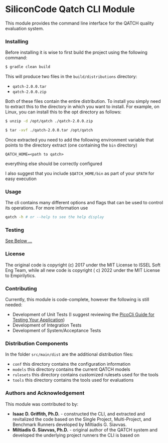 # SiliconCode Qatch CLI Module

This module provides the command line interface for the QATCH quality evaluation system.

### Installing

Before installing it is wise to first build the project using the following command:

```bash
$ gradle clean build
```

This will produce two files in the `build/distributions` directory:

* `qatch-2.0.0.tar`
* `qatch-2.0.0.zip`

Both of these files contain the entire distribution. To install you simply need to extract this to the directory in
which you want to install. For example, on Linux, you can install this to the opt directory as follows:

```bash
$ unzip -d /opt/qatch ./qatch-2.0.0.zip
```

```bash
$ tar -xvf ./qatch-2.0.0.tar /opt/qatch
```

Once extracted you need to add the following environment variable that points to the directory extract (one containing
the `bin` directory)

```
QATCH_HOME=<path to qatch>
```

everything else should be correctly configured

I also suggest that you include `$QATCH_HOME/bin` as part of your `$PATH` for easy execution

### Usage

The cli contains many different options and flags that can be used to control its operations. For more information use

```bash
qatch -h # or --help to see the help display
```

### Testing

[See Below ...](#contributing)

### License

The original code is copyright (c) 2017 under the MIT License to ISSEL Soft Eng Team, while all new code is copyright (
c) 2022 under the MIT License to Empirilytics.

### Contributing

Currently, this module is code-complete, however the following is still needed:

* Development of Unit Tests (I suggest reviewing
  the [PicoCli Guide for Testing Your Application](https://picocli.info/#_testing_your_application))
* Development of Integration Tests
* Development of System/Acceptance Tests

### Distribution Components

In the folder `src/main/dist` are the additional distribution files:

* `conf` this directory contains the configuration information
* `models` this directory contains the current QATCH models
* `rulesets` this directory contains customized rulesets used for the tools
* `tools` this directory contains the tools used for evaluations

### Authors and Acknowledgement

This module was contributed to by:

* **Isaac D. Griffith, Ph.D.** - constructed the CLI, and extracted and revitalized the code based on the Single Project,
  Multi-Project, and Benchmark Runners developed by Miltiadis G. Siavvas.
* **Miltiadis G. Siavvas, Ph.D.** - original author of the QATCH system and developed the underlying project runners the CLI
  is based on
